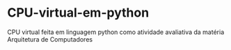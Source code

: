 # CPU-virtual-em-python
CPU virtual feita em linguagem python como atividade avaliativa da matéria Arquitetura de Computadores

